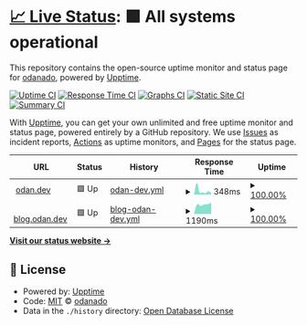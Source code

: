 # [📈 Live Status](https://odanado.github.io/upptime): <!--live status--> **🟩 All systems operational**

This repository contains the open-source uptime monitor and status page for [odanado](https://odanado.github.io/upptime), powered by [Upptime](https://github.com/upptime/upptime).

[![Uptime CI](https://github.com/odanado/upptime/workflows/Uptime%20CI/badge.svg)](https://github.com/upptime/upptime/actions?query=workflow%3A%22Uptime+CI%22)
[![Response Time CI](https://github.com/odanado/upptime/workflows/Response%20Time%20CI/badge.svg)](https://github.com/upptime/upptime/actions?query=workflow%3A%22Response+Time+CI%22)
[![Graphs CI](https://github.com/odanado/upptime/workflows/Graphs%20CI/badge.svg)](https://github.com/upptime/upptime/actions?query=workflow%3A%22Graphs+CI%22)
[![Static Site CI](https://github.com/odanado/upptime/workflows/Static%20Site%20CI/badge.svg)](https://github.com/upptime/upptime/actions?query=workflow%3A%22Static+Site+CI%22)
[![Summary CI](https://github.com/odanado/upptime/workflows/Summary%20CI/badge.svg)](https://github.com/upptime/upptime/actions?query=workflow%3A%22Summary+CI%22)

With [Upptime](https://upptime.js.org), you can get your own unlimited and free uptime monitor and status page, powered entirely by a GitHub repository. We use [Issues](https://github.com/odanado/upptime/issues) as incident reports, [Actions](https://github.com/odanado/upptime/actions) as uptime monitors, and [Pages](https://odanado.github.io/upptime) for the status page.

<!--start: status pages-->
<!-- This summary is generated by Upptime (https://github.com/upptime/upptime) -->
<!-- Do not edit this manually, your changes will be overwritten -->
<!-- prettier-ignore -->
| URL | Status | History | Response Time | Uptime |
| --- | ------ | ------- | ------------- | ------ |
| <img alt="" src="https://favicons.githubusercontent.com/odan.dev" height="13"> [odan.dev](https://odan.dev) | 🟩 Up | [odan-dev.yml](https://github.com/odanado/upptime/commits/master/history/odan-dev.yml) | <details><summary><img alt="Response time graph" src="./graphs/odan-dev/response-time-week.png" height="20"> 348ms</summary><br><a href="https://odanado.github.io/upptime/history/odan-dev"><img alt="Response time 348" src="https://img.shields.io/endpoint?url=https%3A%2F%2Fraw.githubusercontent.com%2Fodanado%2Fupptime%2Fmaster%2Fapi%2Fodan-dev%2Fresponse-time.json"></a><br><a href="https://odanado.github.io/upptime/history/odan-dev"><img alt="24-hour response time 198" src="https://img.shields.io/endpoint?url=https%3A%2F%2Fraw.githubusercontent.com%2Fodanado%2Fupptime%2Fmaster%2Fapi%2Fodan-dev%2Fresponse-time-day.json"></a><br><a href="https://odanado.github.io/upptime/history/odan-dev"><img alt="7-day response time 348" src="https://img.shields.io/endpoint?url=https%3A%2F%2Fraw.githubusercontent.com%2Fodanado%2Fupptime%2Fmaster%2Fapi%2Fodan-dev%2Fresponse-time-week.json"></a><br><a href="https://odanado.github.io/upptime/history/odan-dev"><img alt="30-day response time 348" src="https://img.shields.io/endpoint?url=https%3A%2F%2Fraw.githubusercontent.com%2Fodanado%2Fupptime%2Fmaster%2Fapi%2Fodan-dev%2Fresponse-time-month.json"></a><br><a href="https://odanado.github.io/upptime/history/odan-dev"><img alt="1-year response time 348" src="https://img.shields.io/endpoint?url=https%3A%2F%2Fraw.githubusercontent.com%2Fodanado%2Fupptime%2Fmaster%2Fapi%2Fodan-dev%2Fresponse-time-year.json"></a></details> | <details><summary><a href="https://odanado.github.io/upptime/history/odan-dev">100.00%</a></summary><a href="https://odanado.github.io/upptime/history/odan-dev"><img alt="All-time uptime 100.00%" src="https://img.shields.io/endpoint?url=https%3A%2F%2Fraw.githubusercontent.com%2Fodanado%2Fupptime%2Fmaster%2Fapi%2Fodan-dev%2Fuptime.json"></a><br><a href="https://odanado.github.io/upptime/history/odan-dev"><img alt="24-hour uptime 100.00%" src="https://img.shields.io/endpoint?url=https%3A%2F%2Fraw.githubusercontent.com%2Fodanado%2Fupptime%2Fmaster%2Fapi%2Fodan-dev%2Fuptime-day.json"></a><br><a href="https://odanado.github.io/upptime/history/odan-dev"><img alt="7-day uptime 100.00%" src="https://img.shields.io/endpoint?url=https%3A%2F%2Fraw.githubusercontent.com%2Fodanado%2Fupptime%2Fmaster%2Fapi%2Fodan-dev%2Fuptime-week.json"></a><br><a href="https://odanado.github.io/upptime/history/odan-dev"><img alt="30-day uptime 100.00%" src="https://img.shields.io/endpoint?url=https%3A%2F%2Fraw.githubusercontent.com%2Fodanado%2Fupptime%2Fmaster%2Fapi%2Fodan-dev%2Fuptime-month.json"></a><br><a href="https://odanado.github.io/upptime/history/odan-dev"><img alt="1-year uptime 100.00%" src="https://img.shields.io/endpoint?url=https%3A%2F%2Fraw.githubusercontent.com%2Fodanado%2Fupptime%2Fmaster%2Fapi%2Fodan-dev%2Fuptime-year.json"></a></details>
| <img alt="" src="https://favicons.githubusercontent.com/blog.odan.dev" height="13"> [blog.odan.dev](https://blog.odan.dev) | 🟩 Up | [blog-odan-dev.yml](https://github.com/odanado/upptime/commits/master/history/blog-odan-dev.yml) | <details><summary><img alt="Response time graph" src="./graphs/blog-odan-dev/response-time-week.png" height="20"> 1190ms</summary><br><a href="https://odanado.github.io/upptime/history/blog-odan-dev"><img alt="Response time 1190" src="https://img.shields.io/endpoint?url=https%3A%2F%2Fraw.githubusercontent.com%2Fodanado%2Fupptime%2Fmaster%2Fapi%2Fblog-odan-dev%2Fresponse-time.json"></a><br><a href="https://odanado.github.io/upptime/history/blog-odan-dev"><img alt="24-hour response time 1256" src="https://img.shields.io/endpoint?url=https%3A%2F%2Fraw.githubusercontent.com%2Fodanado%2Fupptime%2Fmaster%2Fapi%2Fblog-odan-dev%2Fresponse-time-day.json"></a><br><a href="https://odanado.github.io/upptime/history/blog-odan-dev"><img alt="7-day response time 1190" src="https://img.shields.io/endpoint?url=https%3A%2F%2Fraw.githubusercontent.com%2Fodanado%2Fupptime%2Fmaster%2Fapi%2Fblog-odan-dev%2Fresponse-time-week.json"></a><br><a href="https://odanado.github.io/upptime/history/blog-odan-dev"><img alt="30-day response time 1190" src="https://img.shields.io/endpoint?url=https%3A%2F%2Fraw.githubusercontent.com%2Fodanado%2Fupptime%2Fmaster%2Fapi%2Fblog-odan-dev%2Fresponse-time-month.json"></a><br><a href="https://odanado.github.io/upptime/history/blog-odan-dev"><img alt="1-year response time 1190" src="https://img.shields.io/endpoint?url=https%3A%2F%2Fraw.githubusercontent.com%2Fodanado%2Fupptime%2Fmaster%2Fapi%2Fblog-odan-dev%2Fresponse-time-year.json"></a></details> | <details><summary><a href="https://odanado.github.io/upptime/history/blog-odan-dev">100.00%</a></summary><a href="https://odanado.github.io/upptime/history/blog-odan-dev"><img alt="All-time uptime 100.00%" src="https://img.shields.io/endpoint?url=https%3A%2F%2Fraw.githubusercontent.com%2Fodanado%2Fupptime%2Fmaster%2Fapi%2Fblog-odan-dev%2Fuptime.json"></a><br><a href="https://odanado.github.io/upptime/history/blog-odan-dev"><img alt="24-hour uptime 100.00%" src="https://img.shields.io/endpoint?url=https%3A%2F%2Fraw.githubusercontent.com%2Fodanado%2Fupptime%2Fmaster%2Fapi%2Fblog-odan-dev%2Fuptime-day.json"></a><br><a href="https://odanado.github.io/upptime/history/blog-odan-dev"><img alt="7-day uptime 100.00%" src="https://img.shields.io/endpoint?url=https%3A%2F%2Fraw.githubusercontent.com%2Fodanado%2Fupptime%2Fmaster%2Fapi%2Fblog-odan-dev%2Fuptime-week.json"></a><br><a href="https://odanado.github.io/upptime/history/blog-odan-dev"><img alt="30-day uptime 100.00%" src="https://img.shields.io/endpoint?url=https%3A%2F%2Fraw.githubusercontent.com%2Fodanado%2Fupptime%2Fmaster%2Fapi%2Fblog-odan-dev%2Fuptime-month.json"></a><br><a href="https://odanado.github.io/upptime/history/blog-odan-dev"><img alt="1-year uptime 100.00%" src="https://img.shields.io/endpoint?url=https%3A%2F%2Fraw.githubusercontent.com%2Fodanado%2Fupptime%2Fmaster%2Fapi%2Fblog-odan-dev%2Fuptime-year.json"></a></details>

<!--end: status pages-->

[**Visit our status website →**](https://odanado.github.io/upptime)

## 📄 License

- Powered by: [Upptime](https://github.com/upptime/upptime)
- Code: [MIT](./LICENSE) © [odanado](https://odanado.github.io/upptime)
- Data in the `./history` directory: [Open Database License](https://opendatacommons.org/licenses/odbl/1-0/)
